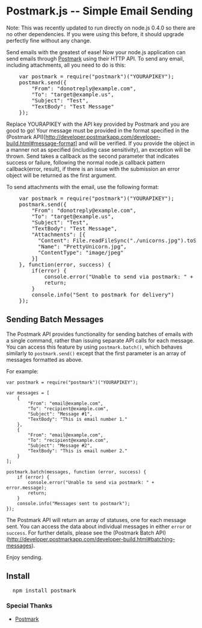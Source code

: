 # Postmark.js -- Simple Email Sending


Note: This was recently updated to run directly on node.js 0.4.0 so there are no other dependencies. If you were using this before, it should upgrade perfectly fine without any change. 

Send emails with the greatest of ease! Now your node.js application can send emails through [Postmark](http://www.postmarkapp.com) using their HTTP API. To send any email, including attachments, all you need to do is this:

<pre>
    var postmark = require("postmark")("YOURAPIKEY");
    postmark.send({
        "From": "donotreply@example.com", 
        "To": "target@example.us", 
        "Subject": "Test", 
        "TextBody": "Test Message"
    });
</pre>

Replace YOURAPIKEY with the API key provided by Postmark and you are good to go! 
Your message must be provided in the format specified in the (Postmark API)[http://developer.postmarkapp.com/developer-build.html#message-format] and will be verified. 
If you provide the object in a manner not as specified (including case sensitivity), an exception will be thrown. 
Send takes a callback as the second parameter that indicates success or failure, following the normal node.js callback 
pattern callback(error, result), if there is an issue with the submission an error object will be returned as the first
argument. 

To send attachments with the email, use the following format:

<pre>
    var postmark = require("postmark")("YOURAPIKEY");
    postmark.send({
        "From": "donotreply@example.com", 
        "To": "target@example.us", 
        "Subject": "Test", 
        "TextBody": "Test Message",
        "Attachments": [{
          "Content": File.readFileSync("./unicorns.jpg").toString('base64'),
          "Name": "PrettyUnicorn.jpg",
          "ContentType": "image/jpeg"
        }]
    }, function(error, success) {
        if(error) {
            console.error("Unable to send via postmark: " + error.message);
            return;
        }
        console.info("Sent to postmark for delivery")
    });
</pre>

## Sending Batch Messages

The Postmark API provides functionality for sending batches of emails with a single command, rather than issuing separate API calls for each message. You can access this feature by using `postmark.batch()`, which behaves similarly to `postmark.send()` except that the first parameter is an array of messages formatted as above.

For example:

    var postmark = require("postmark")("YOURAPIKEY");

    var messages = [
        {
            "From": "email@example.com",
            "To": "recipient@example.com",
            "Subject": "Message #1",
            "TextBody": "This is email number 1."
        },
        {
            "From": "email@example.com",
            "To": "recipient@example.com",
            "Subject": "Message #2",
            "TextBody": "This is email number 2."
        }
    ];

    postmark.batch(messages, function (error, success) {
        if (error) {
            console.error("Unable to send via postmark: " + error.message);
            return;
        }
        console.info("Messages sent to postmark");
    });

The Postmark API will return an array of statuses, one for each message sent. You can access the data about individual messages in either `error` or `success`. For further details, please see the (Postmark Batch API)(http://developer.postmarkapp.com/developer-build.html#batching-messages).

Enjoy sending.

## Install

<pre>
  npm install postmark
</pre>

### Special Thanks
  * [Postmark](http://www.postmarkapp.com) 

